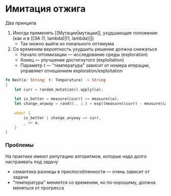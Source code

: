 # Имитация отжига

Два принципа

1. Иногда применять [[Мутации|мутации]], ухудшающие положение (как и в [[ЭА (1, lambda)|(1, lambda)]])
	* Так можно выйти из локального оптимума
2. Со временем вероятность ухудшить решение должна снижаться
	* Начало оптимизации — исследование среды (exploration)
	* Конец — улучшение достигнутого (exploitation)
	* Параметр $t$ — "температура" зависит от номера итерации, управляет отношением exploration/exploitation

```rust
fn Next(a: String: t: Temperature) -> String
{
	let curr = random_mutation().apply(&a);
	
	let is_better = measure(&curr) >= measure(&a);
	let change_anyway = rand(0., 1.) < exp((measure(&curr) - measure(&a)) / t);
	
	when! {
		is_better | change_anyway => curr,
		_ => a,
	}
}
```

### Проблемы

На практике имеют репутацию алгоритмов, которые надо долго настраивать под задачу

* семантика разницы в приспособленности — очень зависит от задачи
* "температура" меняется со временем, но по-хорошему, должна меняться от прогресса